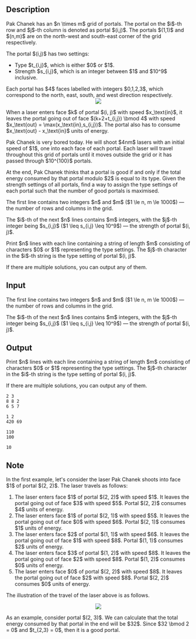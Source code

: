 ## Description

<div><p>Pak Chanek has an $n \times m$ grid of portals. The portal on the $i$-th row and $j$-th column is denoted as portal $(i,j)$. The portals $(1,1)$ and $(n,m)$ are on the north-west and south-east corner of the grid respectively.</p><p>The portal $(i,j)$ has two settings:</p><ul> <li> <span class="tex-font-style-bf">Type</span> $t_{i,j}$, which is either $0$ or $1$. </li><li> <span class="tex-font-style-bf">Strength</span> $s_{i,j}$, which is an integer between $1$ and $10^9$ inclusive. </li></ul> Each portal has $4$ faces labelled with integers $0,1,2,3$, which correspond to the north, east, south, and west direction respectively.<center> <img class="tex-graphics" src="file://moHyzkxm.png" style="max-width: 100.0%;max-height: 100.0%;"> </center><p>When a laser enters face $k$ of portal $(i, j)$ with speed $x_\text{in}$, it leaves the portal going out of face $(k+2+t_{i,j}) \bmod 4$ with speed $x_\text{out} = \max(x_\text{in},s_{i,j})$. The portal also has to consume $x_\text{out} - x_\text{in}$ units of <span class="tex-font-style-bf">energy</span>. </p><p>Pak Chanek is very bored today. He will shoot $4nm$ lasers with an initial speed of $1$, one into each face of each portal. Each laser will travel throughout this grid of portals until it moves outside the grid or it has passed through $10^{100}$ portals.</p><p>At the end, Pak Chanek thinks that a portal is <span class="tex-font-style-bf">good</span> if and only if the total energy consumed by that portal modulo $2$ is equal to its type. Given the strength settings of all portals, find a way to assign the type settings of each portal such that the number of good portals is maximised.</p></div><div class="input-specification"><p>The first line contains two integers $n$ and $m$ ($1 \le n, m \le 1000$) — the number of rows and columns in the grid.</p><p>The $i$-th of the next $n$ lines contains $m$ integers, with the $j$-th integer being $s_{i,j}$ ($1 \leq s_{i,j} \leq 10^9$) — the strength of portal $(i, j)$.</p></div><div class="output-specification"><p>Print $n$ lines with each line containing a string of length $m$ consisting of characters $0$ or $1$ representing the type settings. The $j$-th character in the $i$-th string is the type setting of portal $(i, j)$.</p><p>If there are multiple solutions, you can output any of them. </p></div>

## Input

<p>The first line contains two integers $n$ and $m$ ($1 \le n, m \le 1000$) — the number of rows and columns in the grid.</p><p>The $i$-th of the next $n$ lines contains $m$ integers, with the $j$-th integer being $s_{i,j}$ ($1 \leq s_{i,j} \leq 10^9$) — the strength of portal $(i, j)$.</p>

## Output

<p>Print $n$ lines with each line containing a string of length $m$ consisting of characters $0$ or $1$ representing the type settings. The $j$-th character in the $i$-th string is the type setting of portal $(i, j)$.</p><p>If there are multiple solutions, you can output any of them. </p>





```input1
2 3
8 8 2
6 5 7
```




```input2
1 2
420 69
```




```output1
110
100
```




```output2
10
```



## Note

<p>In the first example, let's consider the laser Pak Chanek shoots into face $1$ of portal $(2, 2)$. The laser travels as follows: </p><ol> <li> The laser enters face $1$ of portal $(2, 2)$ with speed $1$. It leaves the portal going out of face $3$ with speed $5$. Portal $(2, 2)$ consumes $4$ units of energy. </li><li> The laser enters face $1$ of portal $(2, 1)$ with speed $5$. It leaves the portal going out of face $0$ with speed $6$. Portal $(2, 1)$ consumes $1$ units of energy. </li><li> The laser enters face $2$ of portal $(1, 1)$ with speed $6$. It leaves the portal going out of face $1$ with speed $8$. Portal $(1, 1)$ consumes $2$ units of energy. </li><li> The laser enters face $3$ of portal $(1, 2)$ with speed $8$. It leaves the portal going out of face $2$ with speed $8$. Portal $(1, 2)$ consumes $0$ units of energy. </li><li> The laser enters face $0$ of portal $(2, 2)$ with speed $8$. It leaves the portal going out of face $2$ with speed $8$. Portal $(2, 2)$ consumes $0$ units of energy. </li></ol><p>The illustration of the travel of the laser above is as follows.</p><center> <img class="tex-graphics" src="file://QI2Dhu2Y.png" style="max-width: 100.0%;max-height: 100.0%;"> </center><p>As an example, consider portal $(2, 3)$. We can calculate that the total energy consumed by that portal in the end will be $32$. Since $32 \bmod 2 = 0$ and $t_{2,3} = 0$, then it is a good portal.</p>
